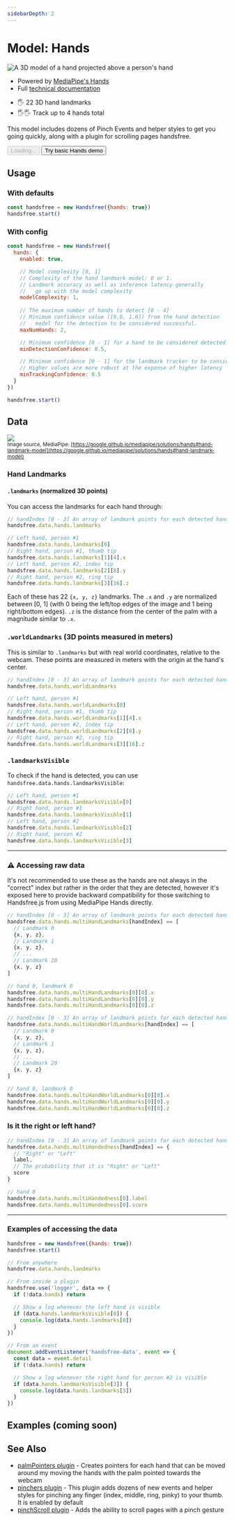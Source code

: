 ```yaml
---
sidebarDepth: 2
---
```

# Model: Hands

<div class="row align-top">
  <div class="col-6">
    <p><img alt="A 3D model of a hand projected above a person's hand" src="https://media0.giphy.com/media/y4S6WFaCUWvqHL7UA8/giphy.gif" /></p>
    <ul>
      <li>Powered by <a href="https://www.npmjs.com/package/@mediapipe/hands">MediaPipe's Hands</a></li>
      <li>Full <a href="https://google.github.io/mediapipe/solutions/hands">technical documentation</a></li>
    </ul>
  </div>
  <div class="col-6">
    <Window title="Overview and basic demo">
      <section>
        <ul>
          <li>🖐 22 3D hand landmarks</li>
          <li>🖐🖐 Track up to 4 hands total</li>
        </ul>
        <p>This model includes dozens of <router-link to="/ref/plugin/pinchers/">Pinch Events</router-link> and helper styles to get you going quickly, along with a <router-link to="/ref/plugin/pinchScroll/">plugin for scrolling pages handsfree</router-link>.</p>
        <div>
          <HandsfreeToggle class="full-width handsfree-hide-when-started-without-hands" text-off="Try basic Hands demo" text-on="Stop Hands Model" :opts="demoOpts" />
          <button class="handsfree-show-when-started-without-hands handsfree-show-when-loading" disabled><Fa-Spinner spin /> Loading...</button>
          <button class="handsfree-show-when-started-without-hands handsfree-hide-when-loading" @click="startDemo"><Fa-Video /> Try basic Hands demo</button>
        </div>
      </section>
    </Window>
  </div>
</div>

## Usage

### With defaults

```js
const handsfree = new Handsfree({hands: true})
handsfree.start()
```

### With config

```js
const handsfree = new Handsfree({
  hands: {
    enabled: true,

    // Model complexity [0, 1]
    // Complexity of the hand landmark model: 0 or 1.
    // Landmark accuracy as well as inference latency generally
    //   go up with the model complexity
    modelComplexity: 1,
    
    // The maximum number of hands to detect [0 - 4]
    // Minimum confidence value ([0.0, 1.0]) from the hand detection
    //   model for the detection to be considered successful.
    maxNumHands: 2,

    // Minimum confidence [0 - 1] for a hand to be considered detected
    minDetectionConfidence: 0.5,

    // Minimum confidence [0 - 1] for the landmark tracker to be considered detected
    // Higher values are more robust at the expense of higher latency
    minTrackingConfidence: 0.5
  }
})

handsfree.start()
```

## Data

![](https://i.imgur.com/yhSbAUU.png)
<br><small>Image source, MediaPipe: [https://google.github.io/mediapipe/solutions/hands#hand-landmark-model](https://google.github.io/mediapipe/solutions/hands#hand-landmark-model)</small>

### Hand Landmarks

#### `.landmarks` (normalized 3D points)

You can access the landmarks for each hand through:

```js
// handIndex [0 - 3] An array of landmark points for each detected hands
handsfree.data.hands.landmarks

// Left hand, person #1
handsfree.data.hands.landmarks[0]
// Right hand, person #1, thumb tip
handsfree.data.hands.landmarks[1][4].x
// Left hand, person #2, index tip
handsfree.data.hands.landmarks[2][8].y
// Right hand, person #2, ring tip
handsfree.data.hands.landmarks[3][16].z
```

Each of these has 22 `{x, y, z}` landmarks. The `.x` and `.y` are normalized between [0, 1] (with 0 being the left/top edges of the image and 1 being right/bottom edges). `.z` is the distance from the center of the palm with a magnitude similar to `.x`.

### `.worldLandmarks` (3D points measured in meters)

This is similar to `.landmarks` but with real world coordinates, relative to the webcam. These points are measured in meters with the origin at the hand's center.

```js
// handIndex [0 - 3] An array of landmark points for each detected hands
handsfree.data.hands.worldLandmarks

// Left hand, person #1
handsfree.data.hands.worldLandmarks[0]
// Right hand, person #1, thumb tip
handsfree.data.hands.worldLandmarks[1][4].x
// Left hand, person #2, index tip
handsfree.data.hands.worldLandmarks[2][8].y
// Right hand, person #2, ring tip
handsfree.data.hands.worldLandmarks[3][16].z
```

### `.landmarksVisible`
To check if the hand is detected, you can use `handsfree.data.hands.landmarksVisible`:

```js
// Left hand, person #1
handsfree.data.hands.landmarksVisible[0]
// Right hand, person #1
handsfree.data.hands.landmarksVisible[1]
// Left hand, person #2
handsfree.data.hands.landmarksVisible[2]
// Right hand, person #2
handsfree.data.hands.landmarksVisible[3]
```

---

### ⚠️ Accessing raw data

It's not recommended to use these as the hands are not always in the "correct" index but rather in the order that they are detected, however it's exposed here to provide backward compatibility for those switching to Handsfree.js from using MediaPipe Hands directly.

```js
// handIndex [0 - 3] An array of landmark points for each detected hands
handsfree.data.hands.multiHandLandmarks[handIndex] == [
  // Landmark 0
  {x, y, z},
  // Landmark 1
  {x, y, z},
  // ...
  // Landmark 20
  {x, y, z}
]

// hand 0, landmark 0
handsfree.data.hands.multiHandLandmarks[0][0].x
handsfree.data.hands.multiHandLandmarks[0][0].y
handsfree.data.hands.multiHandLandmarks[0][0].z
```

```js
// handIndex [0 - 3] An array of landmark points for each detected hands
handsfree.data.hands.multiHandWorldLandmarks[handIndex] == [
  // Landmark 0
  {x, y, z},
  // Landmark 1
  {x, y, z},
  // ...
  // Landmark 20
  {x, y, z}
]

// hand 0, landmark 0
handsfree.data.hands.multiHandWorldLandmarks[0][0].x
handsfree.data.hands.multiHandWorldLandmarks[0][0].y
handsfree.data.hands.multiHandWorldLandmarks[0][0].z
```

### Is it the right or left hand?

```js
// handIndex [0 - 3] An array of landmark points for each detected hands
handsfree.data.hands.multiHandedness[handIndex] == {
  // "Right" or "Left"
  label,
  // The probability that it is "Right" or "Left"
  score
}

// hand 0
handsfree.data.hands.multiHandedness[0].label
handsfree.data.hands.multiHandedness[0].score
```

---

### Examples of accessing the data

```js
handsfree = new Handsfree({hands: true})
handsfree.start()

// From anywhere
handsfree.data.hands.landmarks

// From inside a plugin
handsfree.use('logger', data => {
  if (!data.hands) return

  // Show a log whenever the left hand is visible
  if (data.hands.landmarksVisible[0]) {
    console.log(data.hands.landmarks[0])
  }
})

// From an event
document.addEventListener('handsfree-data', event => {
  const data = event.detail
  if (!data.hands) return

  // Show a log whenever the right hand for person #2 is visible
  if (data.hands.landmarksVisible[3]) {
    console.log(data.hands.landmarks[3])
  }
})
```

## Examples (coming soon)

<!-- 🙌 Hi! If you'd like to add your project, just uncomment below with and replace the ALL_CAPS to your info. Thanks so much 🙏 -->

<!--
<div class="row">
  <div class="col-6">
    <Window title="DEMO_TITLE" :maximize="true">
      <div>
        <a href="LINK_TO_DEMO"><img alt="SHORT_DESCRIPTION" src="LINK_TO_GIPHY_OR_OTHER_PUBLIC_GIF_URL"></a>
      </div>
      <p>A_BRIEF_DESCRIPTION</p>
      <div>
        <ul>
          <li><a href="LINK_TO_DEMO">Try it on Glitch</a></li>
          <li><a href="LINK_TO_SOURCE_OR_GITHUB">See the source</a></li>
        </ul>
      </div>
    </Window>
  </div>
</div>
-->

<!-- <div class="row align-top">
  <div class="col-6">
    <blockquote class="twitter-tweet"><p lang="en" dir="ltr">I remixed <a href="https://twitter.com/notwaldorf?ref_src=twsrc%5Etfw">@notwaldorf</a>&#39;s Piano Genie so that you can jam out with your fingers through a webcam 🖐🎹🖐<br><br>Try it on <a href="https://twitter.com/glitch?ref_src=twsrc%5Etfw">@Glitch</a>: <a href="https://t.co/CvrOboC5tV">https://t.co/CvrOboC5tV</a><br><br>Or see the source: <a href="https://t.co/ffWG92OEm2">https://t.co/ffWG92OEm2</a><br><br>Remixed by simply using the &quot;Pincher Plugin&quot; of Handsfree.js! <a href="https://twitter.com/hashtag/MediaPipe?src=hash&amp;ref_src=twsrc%5Etfw">#MediaPipe</a> <a href="https://twitter.com/hashtag/MadeWithTFJS?src=hash&amp;ref_src=twsrc%5Etfw">#MadeWithTFJS</a> <a href="https://t.co/lblUgzNl7N">pic.twitter.com/lblUgzNl7N</a></p>&mdash; Oz Ramos (@MIDIBlocks) <a href="https://twitter.com/MIDIBlocks/status/1359382512938541057?ref_src=twsrc%5Etfw">February 10, 2021</a></blockquote>
  </div>
  <div class="col-6">
    <blockquote class="twitter-tweet"><p lang="en" dir="ltr">Day 2 of <a href="https://twitter.com/hashtag/100DaysHandsfree?src=hash&amp;ref_src=twsrc%5Etfw">#100DaysHandsfree</a><br><br>On recommendation I&#39;ve started handsfree-ifying <a href="https://twitter.com/daviddotli?ref_src=twsrc%5Etfw">@daviddotli</a> Blob Opera 🎶 Only works with 1 pinch at a time but it works really well!<br><br>If you&#39;d like to see how I did it, it was just 39 smooth lines of JavaScript: <a href="https://t.co/ho39dwQiqB">https://t.co/ho39dwQiqB</a> <a href="https://t.co/qdoWZD1gJg">pic.twitter.com/qdoWZD1gJg</a></p>&mdash; Oz Ramos (@MIDIBlocks) <a href="https://twitter.com/MIDIBlocks/status/1352434377871872006?ref_src=twsrc%5Etfw">January 22, 2021</a></blockquote>
  </div>
  <div class="col-6">
    <blockquote class="twitter-tweet"><p lang="en" dir="ltr">Been trying to figure out a way to safely sandbox webcam but also render it w/ green wireframes on top of pages<br><br>My solution was to run webcam in a headless Browser Background Script, render it + wireframes onto canvas, then use Picture in Picture API to &quot;pop it outside&quot; browser! <a href="https://t.co/dZDStQ6BFq">pic.twitter.com/dZDStQ6BFq</a></p>&mdash; Oz Ramos (@MIDIBlocks) <a href="https://twitter.com/MIDIBlocks/status/1344466561222889472?ref_src=twsrc%5Etfw">December 31, 2020</a></blockquote>
  </div>
  <div class="col-6">
    <blockquote class="twitter-tweet"><p lang="en" dir="ltr">My browser based, handsfree UX toolkits are finally coming together after 2.5 looong years 😭<br><br>Here I&#39;m playing a Steam game with hand gestures detected in the browser and sent to the desktop<br><br>It&#39;s 100% JavaScript! <a href="https://twitter.com/hashtag/MadeWithTFJS?src=hash&amp;ref_src=twsrc%5Etfw">#MadeWithTFJS</a> cc <a href="https://twitter.com/jason_mayes?ref_src=twsrc%5Etfw">@jason_mayes</a> <a href="https://t.co/Y1h7ajgnTD">pic.twitter.com/Y1h7ajgnTD</a></p>&mdash; Oz Ramos (@MIDIBlocks) <a href="https://twitter.com/MIDIBlocks/status/1332924126973939713?ref_src=twsrc%5Etfw">November 29, 2020</a></blockquote>
  </div>
  <div class="col-6">
    <blockquote class="twitter-tweet"><p lang="en" dir="ltr">In 2021 I&#39;m going to make a small piece of handsfree art/music every few days using a different online tool, and I&#39;ll be curating everything on my new Instagram: <a href="https://t.co/gQZ3uk9muG">https://t.co/gQZ3uk9muG</a><br><br>Here&#39;s my first exploration from a few days ago, where I try to direct diffusions to music <a href="https://t.co/OJywuYK7z9">pic.twitter.com/OJywuYK7z9</a></p>&mdash; Oz Ramos (@MIDIBlocks) <a href="https://twitter.com/MIDIBlocks/status/1344366460374683648?ref_src=twsrc%5Etfw">December 30, 2020</a></blockquote>
  </div>
  <div class="col-6">
    <blockquote class="twitter-tweet"><p lang="en" dir="ltr">Handsfree.js 8.2.4 is ready:<br><br>- Pinch scrolling is now continuous which is so smooth now!<br>- Pointers now emulate mousedown, mousemove, and mouseup so hover styles/listeners now work &amp; also works within Pointer Lock API<br><br>Here&#39;s the pinchScroll demo: <a href="https://t.co/DYWag59y1d">https://t.co/DYWag59y1d</a> <a href="https://t.co/T5tln7A3a8">pic.twitter.com/T5tln7A3a8</a></p>&mdash; Oz Ramos (@MIDIBlocks) <a href="https://twitter.com/MIDIBlocks/status/1354530511448760321?ref_src=twsrc%5Etfw">January 27, 2021</a></blockquote>
  </div>
  <div class="col-6">
    <blockquote class="twitter-tweet"><p lang="en" dir="ltr">Handsfree.js now emits 24+ &quot;Pinch Events&quot; ✨👌<br><br>Like mouse events, you can now listen for a &quot;start&quot;, &quot;held&quot;, and &quot;release&quot; event for each finger (index, middle, ring, pinky). You also get the original pixel you pinched at + tons of new styles!<br><br>Docs: <a href="https://t.co/ngOKInXzeV">https://t.co/ngOKInXzeV</a> <a href="https://t.co/J39qvDnWcV">pic.twitter.com/J39qvDnWcV</a></p>&mdash; Oz Ramos (@MIDIBlocks) <a href="https://twitter.com/MIDIBlocks/status/1345093247161389056?ref_src=twsrc%5Etfw">January 1, 2021</a></blockquote>
  </div>
  <div class="col-6">
    <Window title="Add your project">
      If you've made something with this model I'd love to showcase it here! DM me <a href="https://twitter.com/midiblocks">on Twitter</a>, <a class="https://github.com/midiblocks/handsfree/edit/master/docs/ref/model/hands.md">make a pull request</a>, or <a href="https://discord.gg/JeevWjTEdu">find us on Discord</a>.  
    </Window>
  </div>
</div> -->

## See Also

- [palmPointers plugin](/ref/plugin/palmPointers/) - Creates pointers for each hand that can be moved around my moving the hands with the palm pointed towards the webcam
- [pinchers plugin](/ref/plugin/pinchers/) - This plugin adds dozens of new events and helper styles for pinching any finger (index, middle, ring, pinky) to your thumb. It is enabled by default
- [pinchScroll plugin](/ref/plugin/pinchScroll/) - Adds the ability to scroll pages with a pinch gesture






<!-- Code -->
<script>
export default {
  data () {
    return {
      demoOpts: {
        autostart: true,

        weboji: false,
        hands: true,
        facemesh: false,
        pose: false,
        handpose: false
      }
    }
  },

  // Render tweets
  mounted () {
    const $script = document.createElement('SCRIPT')
    $script.src = 'https://platform.twitter.com/widgets.js'
    document.body.appendChild($script)
  },

  methods: {
    /**
     * Start the page with our preset options
     */
    startDemo () {
      this.$root.handsfree.update(this.demoOpts)
    }
  }
}
</script>